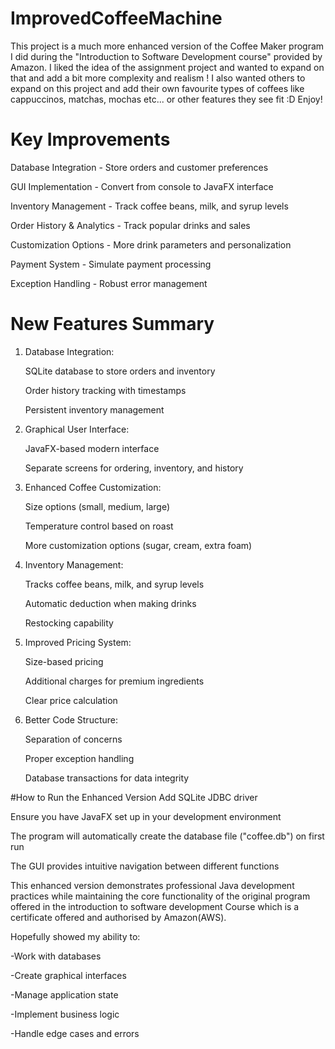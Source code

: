 # ImprovedCoffeeMachine
This project is a much more enhanced version of the Coffee Maker program I did during the "Introduction to Software Development course" provided by Amazon. I liked the idea of the assignment project and wanted to expand on that and add a bit more complexity and realism ! I also wanted others to expand on this project and add their own favourite types of coffees like cappuccinos, matchas, mochas etc... or other features they see fit :D
Enjoy!

# Key Improvements
Database Integration - Store orders and customer preferences

GUI Implementation - Convert from console to JavaFX interface

Inventory Management - Track coffee beans, milk, and syrup levels

Order History & Analytics - Track popular drinks and sales

Customization Options - More drink parameters and personalization

Payment System - Simulate payment processing

Exception Handling - Robust error management

# New Features Summary

1. Database Integration:

    SQLite database to store orders and inventory

    Order history tracking with timestamps

    Persistent inventory management

2. Graphical User Interface:

    JavaFX-based modern interface

    Separate screens for ordering, inventory, and history

3. Enhanced Coffee Customization:

    Size options (small, medium, large)

    Temperature control based on roast

    More customization options (sugar, cream, extra foam)

4. Inventory Management:

    Tracks coffee beans, milk, and syrup levels

    Automatic deduction when making drinks

    Restocking capability

5. Improved Pricing System:

    Size-based pricing

    Additional charges for premium ingredients

    Clear price calculation

6. Better Code Structure:

    Separation of concerns

    Proper exception handling

    Database transactions for data integrity

#How to Run the Enhanced Version
Add SQLite JDBC driver 

Ensure you have JavaFX set up in your development environment

The program will automatically create the database file ("coffee.db") on first run

The GUI provides intuitive navigation between different functions

This enhanced version demonstrates professional Java development practices while maintaining the core functionality of the original program offered in the introduction to software development Course which is a certificate offered and authorised by Amazon(AWS). 

Hopefully showed my ability to:

-Work with databases

-Create graphical interfaces

-Manage application state

-Implement business logic

-Handle edge cases and errors
